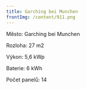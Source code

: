 ```yaml
---
title: Garching bei Munchen
frontImg: /content/911.png
---
```

Město: Garching bei Munchen

Rozloha: 27 m2

Výkon: 5,6 kWp

Baterie:  6 kWh

Počet panelů: 14